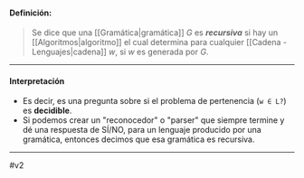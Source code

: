 #### **Definición:** 

> Se dice que una [[Gramática|gramática]] $G$ es ***recursiva*** si hay un [[Algoritmos|algoritmo]] el cual determina para cualquier [[Cadena - Lenguajes|cadena]] $w$, si $w$ es generada por $G$.

***
#### Interpretación 

- Es decir, es una pregunta sobre si el problema de pertenencia (`w ∈ L?`) es **decidible**. 
- Si podemos crear un "reconocedor" o "parser" que siempre termine y dé una respuesta de SÍ/NO, para un lenguaje producido por una gramática, entonces decimos que esa gramática es recursiva.

***
#v2 